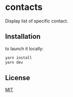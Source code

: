 # contacts

Display list of specific contact.

## Installation

to launch it locally:

```bash
yarn install
yarn dev
```

## License

[MIT](https://choosealicense.com/licenses/mit/)
